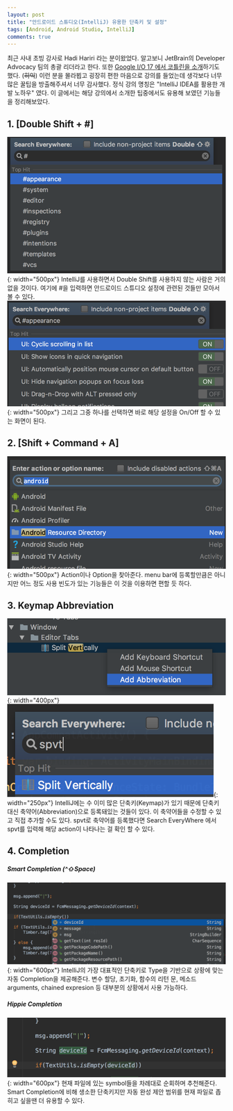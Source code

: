 ```yaml
---
layout: post
title: "안드로이드 스튜디오(IntelliJ) 유용한 단축키 및 설정"
tags: [Android, Android Studio, IntelliJ]
comments: true
---
```


최근 사내 초빙 강사로 Hadi Hariri 라는 분이왔었다. 알고보니 JetBrain의 Developer Advocacy 팀의 총괄 리더라고 한다. 또한 [Google I/O 17 에서 코틀린을 소개](https://www.youtube.com/watch?v=X1RVYt2QKQE)하기도 했다. (~~히익~~) 이런 분을 몰라뵙고 굉장히 편한 마음으로 강의를 들었는데 생각보다 너무 많은 꿀팁을 방출해주셔서 너무 감사했다. 정식 강의 명칭은 "IntelliJ IDEA를 활용한 개발 노하우" 였다. 이 글에서는 해당 강의에서 소개한 팁중에서도 유용해 보였던 기능들을 정리해보았다. 

## 1. [Double Shift + \#]
![double_shift](/images/intellij/intellij-sharp.png){: width="500px"}
IntelliJ를 사용하면서 Double Shift를 사용하지 않는 사람은 거의 없을 것이다. 여기에 \#을 입력하면 안드로이드 스튜디오 설정에 관련된 것들만 모아서 볼 수 있다.
![double_shift2](/images/intellij/intellij-sharp2.png){: width="500px"}
그리고 그중 하나를 선택하면 바로 해당 설정을 On/Off 할 수 있는 화면이 된다.

## 2. [Shift + Command + A]
![action](/images/intellij/action.png){: width="500px"}
Action이나 Option을 찾아준다. menu bar에 등록할만큼은 아니지만 어느 정도 사용 빈도가 있는 기능들은 이 것을 이용하면 편할 듯 하다.

## 3. Keymap Abbreviation
![abbreviation](/images/intellij/abbreviation.png){: width="400px"}
![abbreviation2](/images/intellij/abbreviation2.png){: width="250px"}
IntelliJ에는 수 이미 많은 단축키(Keymap)가 있기 때문에 단축키 대신 축약어(Abbreviation)으로 등록돼있는 것들이 있다. 이 축약어들을 수정할 수 있고 직접 추가할 수도 있다. spvt로 축약어를 등록했다면 Search EveryWhere 에서 spvt를 입력해 해당 action이 나타나는 걸 확인 할 수 있다.

## 4. Completion
##### Smart Completion (^⇧Space)
![smartcompletion](/images/intellij/smartcompletion.png){: width="600px"}
IntelliJ의 가장 대표적인 단축키로 Type을 기반으로 상황에 맞는 자동 Completion을 제공해준다. 변수 할당, 초기화, 함수의 리턴 문, 메소드 arguments, chained expresion 등 대부분의 상황에서 사용 가능하다.
##### Hippie Completion 
![hippiecompletion](/images/intellij/hippiecompletion.png){: width="600px"}
현재 파일에 있는 symbol들을 차례대로 순회하며 추천해준다. Smart Completion에 비해 생소한 단축키지만 자동 완성 제안 범위를 현재 파일로 좁히고 싶을땐 더 유용할 수 있다.